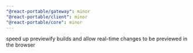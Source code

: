 ```yaml
---
"@react-portable/gateway": minor
"@react-portable/client": minor
"@react-portable/core": minor
---
```


speed up previewify builds and allow real-time changes to be previewed in the browser

